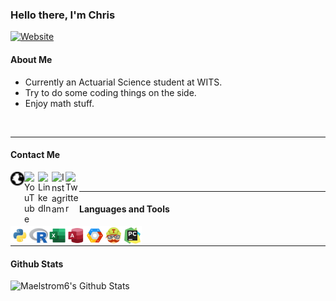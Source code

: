 ### Hello there, I'm Chris

[![Website](https://img.shields.io/website?label=chrisduplessis.com&style=flat&url=https%3A%2F%2Fchrisduplessis.com)][website]

#### About Me

- Currently an Actuarial Science student at WITS.
- Try to do some coding things on the side.
- Enjoy math stuff.

<br />

---

#### Contact Me

[<img align="left" alt="chrisduplessis.com" width="22px" src="https://raw.githubusercontent.com/iconic/open-iconic/master/svg/globe.svg" />][website]
[<img align="left" alt="YouTube" width="22px" src="https://cdn.jsdelivr.net/npm/simple-icons@v3/icons/facebook.svg" />][facebook]
[<img align="left" alt="LinkedIn" width="22px" src="https://cdn.jsdelivr.net/npm/simple-icons@v3/icons/linkedin.svg" />][linkedin]
[<img align="left" alt="Instagram" width="22px" src="https://cdn.jsdelivr.net/npm/simple-icons@v3/icons/instagram.svg" />][instagram]
[<img align="left" alt="Twitter" width="22px" src="https://cdn.jsdelivr.net/npm/simple-icons@v3/icons/stackoverflow.svg" />][stackoverflow]

<br />

---

#### Languages and Tools

<img align="left" height="30" width="30" src="https://raw.githubusercontent.com/Maelstrom6/Maelstrom6/master/assets/python.png">
<img align="left" height="30" width="30" src="https://raw.githubusercontent.com/Maelstrom6/Maelstrom6/master/assets/r.png">
<img align="left" height="30" width="30" src="https://raw.githubusercontent.com/Maelstrom6/Maelstrom6/master/assets/excel.png">
<img align="left" height="30" width="30" src="https://raw.githubusercontent.com/Maelstrom6/Maelstrom6/master/assets/access.png">
<img align="left" height="30" width="30" src="https://raw.githubusercontent.com/Maelstrom6/Maelstrom6/master/assets/gcp.png">
<img align="left" height="30" width="30" src="https://raw.githubusercontent.com/Maelstrom6/Maelstrom6/master/assets/travisci.png">
<img align="left" height="30" width="30" src="https://raw.githubusercontent.com/Maelstrom6/Maelstrom6/master/assets/pycharm.png">

<br />

---

#### Github Stats

<img align="left" alt="Maelstrom6's Github Stats" src="https://github-readme-stats.vercel.app/api?username=Maelstrom6&show_icons=true&theme=dark" />


[website]: https://chrisduplessis.com
[facebook]: https://web.facebook.com/christopher.duplessis.3
[stackoverflow]: https://stackoverflow.com/users/13663100/maelstrom
[linkedin]: https://www.linkedin.com/in/christopher-jon-du-plessis-b184611a4/
[instagram]: https://www.instagram.com/christopherdu_plessis/?hl=en

<!-- [![pypi version](https://img.shields.io/pypi/v/sympy.svg)](https://pypi.python.org/pypi/sympy)
[![Build status](https://secure.travis-ci.org/sympy/sympy.svg?branch=master)](https://travis-ci.org/sympy/sympy)
[![Join the chat at https://gitter.im/sympy/sympy](https://badges.gitter.im/Join%20Chat.svg)](https://gitter.im/sympy/sympy?utm_source=badge&utm_medium=badge&utm_campaign=pr-badge&utm_content=badge)
[![Zenodo Badge](https://zenodo.org/badge/18918/sympy/sympy.svg)](https://zenodo.org/badge/latestdoi/18918/sympy/sympy)
[![codecov Badge](https://codecov.io/gh/sympy/sympy/branch/master/graph/badge.svg)](https
://codecov.io/gh/sympy/sympy) -->

<!-- https://shields.io/ -->
<!-- https://shields.io/category/license -->

